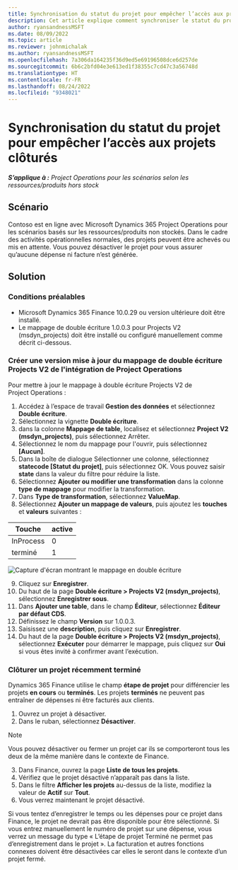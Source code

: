 ```yaml
---
title: Synchronisation du statut du projet pour empêcher l’accès aux projets clôturés
description: Cet article explique comment synchroniser le statut du projet pour empêcher l’accès aux projets inactifs ou clôturés.
author: ryansandnessMSFT
ms.date: 08/09/2022
ms.topic: article
ms.reviewer: johnmichalak
ms.author: ryansandnessMSFT
ms.openlocfilehash: 7a306da164235f36d9ed5e69196508dce6d257de
ms.sourcegitcommit: 6b6c2bfd04e3e613ed1f38355c7cd47c3a56748d
ms.translationtype: HT
ms.contentlocale: fr-FR
ms.lasthandoff: 08/24/2022
ms.locfileid: "9348021"
---
```

# <a name="sync-project-status-to-prevent-entry-against-closed-projects"></a>Synchronisation du statut du projet pour empêcher l’accès aux projets clôturés

_**S’applique à :** Project Operations pour les scénarios selon les ressources/produits hors stock_

## <a name="scenario"></a>Scénario

Contoso est en ligne avec Microsoft Dynamics 365 Project Operations pour les scénarios basés sur les ressources/produits non stockés. Dans le cadre des activités opérationnelles normales, des projets peuvent être achevés ou mis en attente. Vous pouvez désactiver le projet pour vous assurer qu’aucune dépense ni facture n’est générée.

## <a name="solution"></a>Solution

### <a name="prerequisites"></a>Conditions préalables

-   Microsoft Dynamics 365 Finance 10.0.29 ou version ultérieure doit être installé.
-   Le mappage de double écriture 1.0.0.3 pour Projects V2 (msdyn\_projects) doit être installé ou configuré manuellement comme décrit ci-dessous.

### <a name="create-an-updated-version-of-the-project-operations-integration-projects-v2-dual-write-map"></a>Créer une version mise à jour du mappage de double écriture Projects V2 de l'intégration de Project Operations

Pour mettre à jour le mappage à double écriture Projects V2 de Project Operations :

1. Accédez à l’espace de travail **Gestion des données** et sélectionnez **Double écriture**.
2. Sélectionnez la vignette **Double écriture**.
3. dans la colonne **Mappage de table**, localisez et sélectionnez **Project V2 (msdyn\_projects)**, puis sélectionnez Arrêter.
4. Sélectionnez le nom du mappage pour l'ouvrir, puis sélectionnez **[Aucun]**.
5. Dans la boîte de dialogue Sélectionner une colonne, sélectionnez **statecode \[Statut du projet\]**, puis sélectionnez OK. Vous pouvez saisir **state** dans la valeur du filtre pour réduire la liste.
6.  Sélectionnez **Ajouter ou modifier une transformation** dans la colonne **type de mappage** pour modifier la transformation.
7.  Dans **Type de transformation**, sélectionnez **ValueMap**.
8.  Sélectionnez **Ajouter un mappage de valeurs**, puis ajoutez les **touches** et **valeurs** suivantes :

   Touche       | active 
   ----------|-------
   InProcess | 0     
   terminé | 1     

![Capture d'écran montrant le mappage en double écriture](media/projectstage-dw-mapping.png)

9. Cliquez sur **Enregistrer**.
10. Du haut de la page **Double écriture > Projects V2 (msdyn_projects)**, sélectionnez **Enregistrer sous**.
11. Dans **Ajouter une table**, dans le champ **Éditeur**, sélectionnez **Éditeur par défaut CDS**.
12. Définissez le champ **Version** sur 1.0.0.3.
13. Saisissez une **description**, puis cliquez sur **Enregistrer**.
14. Du haut de la page **Double écriture > Projects V2 (msdyn_projects)**, sélectionnez **Exécuter** pour démarrer le mappage, puis cliquez sur **Oui** si vous êtes invité à confirmer avant l’exécution. 

### <a name="close-a-newly-completed-project"></a>Clôturer un projet récemment terminé

Dynamics 365 Finance utilise le champ **étape de projet** pour différencier les projets **en cours** ou **terminés**. Les projets **terminés** ne peuvent pas entraîner de dépenses ni être facturés aux clients.

1. Ouvrez un projet à désactiver.
2. Dans le ruban, sélectionnez **Désactiver**.

> [!NOTE]
> Vous pouvez désactiver ou fermer un projet car ils se comporteront tous les deux de la même manière dans le contexte de Finance.

3. Dans Finance, ouvrez la page **Liste de tous les projets**.
4. Vérifiez que le projet désactivé n’apparaît pas dans la liste.
5. Dans le filtre **Afficher les projets** au-dessus de la liste, modifiez la valeur de **Actif** sur **Tout**.
6. Vous verrez maintenant le projet désactivé.

Si vous tentez d’enregistrer le temps ou les dépenses pour ce projet dans Finance, le projet ne devrait pas être disponible pour être sélectionné. Si vous entrez manuellement le numéro de projet sur une dépense, vous verrez un message du type « L’étape de projet Terminé ne permet pas d’enregistrement dans le projet ». La facturation et autres fonctions connexes doivent être désactivées car elles le seront dans le contexte d’un projet fermé.

